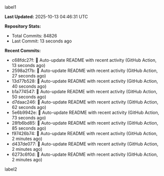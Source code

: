 
label1 
<!-- ACTIVITY_START -->
**Last Updated:** 2025-10-13 04:46:31 UTC

**Repository Stats:**
- Total Commits: 84826
- Last Commit: 13 seconds ago

**Recent Commits:**
- c68fdc27f: 🤖 Auto-update README with recent activity (GitHub Action, 13 seconds ago)
- 2598a2f7b: 🤖 Auto-update README with recent activity (GitHub Action, 27 seconds ago)
- 13d77b528: 🤖 Auto-update README with recent activity (GitHub Action, 40 seconds ago)
- b1a774547: 🤖 Auto-update README with recent activity (GitHub Action, 50 seconds ago)
- d7daac246: 🤖 Auto-update README with recent activity (GitHub Action, 62 seconds ago)
- 5e6b9942e: 🤖 Auto-update README with recent activity (GitHub Action, 73 seconds ago)
- 28fb6bd85: 🤖 Auto-update README with recent activity (GitHub Action, 85 seconds ago)
- f97426b74: 🤖 Auto-update README with recent activity (GitHub Action, 2 minutes ago)
- d437de077: 🤖 Auto-update README with recent activity (GitHub Action, 2 minutes ago)
- 6273c6f0d: 🤖 Auto-update README with recent activity (GitHub Action, 2 minutes ago)
<!-- ACTIVITY_END -->

label2
